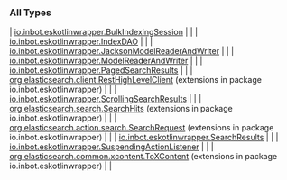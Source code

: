

### All Types

| [io.inbot.eskotlinwrapper.BulkIndexingSession](../io.inbot.eskotlinwrapper/-bulk-indexing-session/index.md) |  |
| [io.inbot.eskotlinwrapper.IndexDAO](../io.inbot.eskotlinwrapper/-index-d-a-o/index.md) |  |
| [io.inbot.eskotlinwrapper.JacksonModelReaderAndWriter](../io.inbot.eskotlinwrapper/-jackson-model-reader-and-writer/index.md) |  |
| [io.inbot.eskotlinwrapper.ModelReaderAndWriter](../io.inbot.eskotlinwrapper/-model-reader-and-writer/index.md) |  |
| [io.inbot.eskotlinwrapper.PagedSearchResults](../io.inbot.eskotlinwrapper/-paged-search-results/index.md) |  |
| [org.elasticsearch.client.RestHighLevelClient](../io.inbot.eskotlinwrapper/org.elasticsearch.client.-rest-high-level-client/index.md) (extensions in package io.inbot.eskotlinwrapper) |  |
| [io.inbot.eskotlinwrapper.ScrollingSearchResults](../io.inbot.eskotlinwrapper/-scrolling-search-results/index.md) |  |
| [org.elasticsearch.search.SearchHits](../io.inbot.eskotlinwrapper/org.elasticsearch.search.-search-hits/index.md) (extensions in package io.inbot.eskotlinwrapper) |  |
| [org.elasticsearch.action.search.SearchRequest](../io.inbot.eskotlinwrapper/org.elasticsearch.action.search.-search-request/index.md) (extensions in package io.inbot.eskotlinwrapper) |  |
| [io.inbot.eskotlinwrapper.SearchResults](../io.inbot.eskotlinwrapper/-search-results/index.md) |  |
| [io.inbot.eskotlinwrapper.SuspendingActionListener](../io.inbot.eskotlinwrapper/-suspending-action-listener/index.md) |  |
| [org.elasticsearch.common.xcontent.ToXContent](../io.inbot.eskotlinwrapper/org.elasticsearch.common.xcontent.-to-x-content/index.md) (extensions in package io.inbot.eskotlinwrapper) |  |

